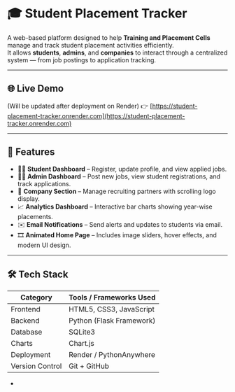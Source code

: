 # 🎓 Student Placement Tracker

A web-based platform designed to help **Training and Placement Cells** manage and track student placement activities efficiently.  
It allows **students**, **admins**, and **companies** to interact through a centralized system — from job postings to application tracking.

---

## 🌐 Live Demo
(Will be updated after deployment on Render)
👉 [https://student-placement-tracker.onrender.com](https://student-placement-tracker.onrender.com)

---

## 🚀 Features

- 👨‍🎓 **Student Dashboard** – Register, update profile, and view applied jobs.  
- 🧑‍💼 **Admin Dashboard** – Post new jobs, view student registrations, and track applications.  
- 🏢 **Company Section** – Manage recruiting partners with scrolling logo display.  
- 📈 **Analytics Dashboard** – Interactive bar charts showing year-wise placements.  
- ✉️ **Email Notifications** – Send alerts and updates to students via email.  
- 🎞️ **Animated Home Page** – Includes image sliders, hover effects, and modern UI design.

---

## 🛠️ Tech Stack

| Category | Tools / Frameworks Used |
|-----------|-------------------------|
| Frontend | HTML5, CSS3, JavaScript |
| Backend | Python (Flask Framework) |
| Database | SQLite3 |
| Charts | Chart.js |
| Deployment | Render / PythonAnywhere |
| Version Control | Git + GitHub |

-
